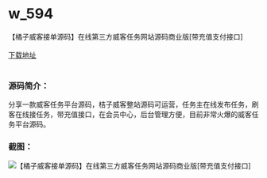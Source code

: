 # w_594
【橘子威客接单源码】在线第三方威客任务网站源码商业版[带充值支付接口]
<br/></br>
[下载地址](https://www.uuid2.com/594.html "下载地址")
<br/></br>
<h3>源码简介：</h3>
<p>分享一款威客任务平台源码，桔子威客整站源码可运营，任务主在线发布任务，刷客在线接任务，带充值接口，在会员中心，后台管理方便，目前非常火爆的威客任务平台源码。<p>
<h3>截图：</h3>
<img src="https://www.uuid2.com/wp-content/uploads/img/202105/f26bd9a991.jpg" alt="【橘子威客接单源码】在线第三方威客任务网站源码商业版[带充值支付接口]">
